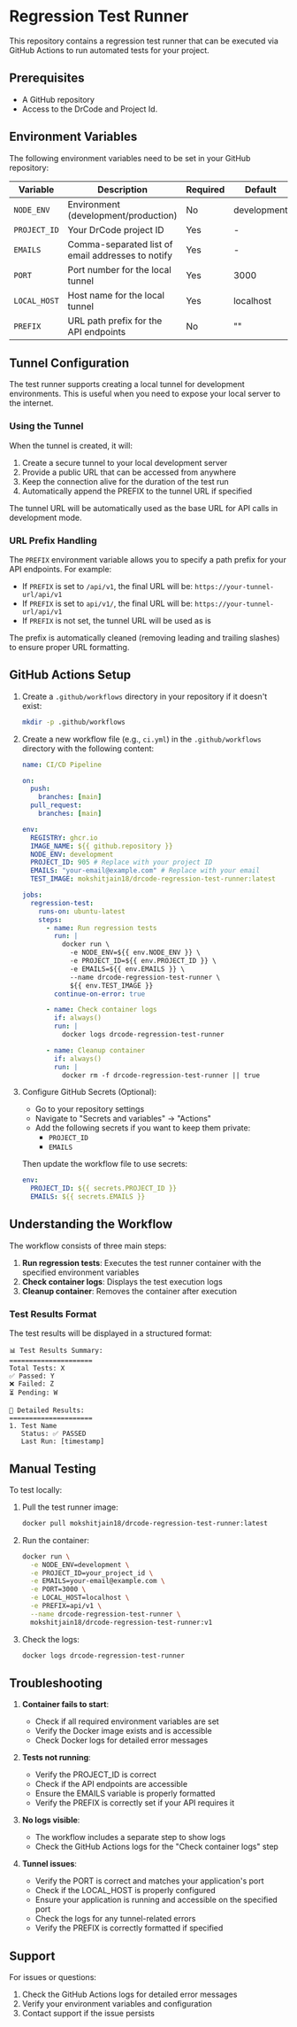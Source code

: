 # Regression Test Runner

This repository contains a regression test runner that can be executed via GitHub Actions to run automated tests for your project.

## Prerequisites

- A GitHub repository
- Access to the DrCode and Project Id.

## Environment Variables

The following environment variables need to be set in your GitHub repository:

| Variable     | Description                                       | Required | Default     |
| ------------ | ------------------------------------------------- | -------- | ----------- |
| `NODE_ENV`   | Environment (development/production)              | No       | development |
| `PROJECT_ID` | Your DrCode project ID                            | Yes      | -           |
| `EMAILS`     | Comma-separated list of email addresses to notify | Yes      | -           |
| `PORT`       | Port number for the local tunnel                  | Yes      | 3000        |
| `LOCAL_HOST` | Host name for the local tunnel                    | Yes      | localhost   |
| `PREFIX`     | URL path prefix for the API endpoints             | No       | ""          |

## Tunnel Configuration

The test runner supports creating a local tunnel for development environments. This is useful when you need to expose your local server to the internet.

### Using the Tunnel

When the tunnel is created, it will:

1. Create a secure tunnel to your local development server
2. Provide a public URL that can be accessed from anywhere
3. Keep the connection alive for the duration of the test run
4. Automatically append the PREFIX to the tunnel URL if specified

The tunnel URL will be automatically used as the base URL for API calls in development mode.

### URL Prefix Handling

The `PREFIX` environment variable allows you to specify a path prefix for your API endpoints. For example:

- If `PREFIX` is set to `/api/v1`, the final URL will be: `https://your-tunnel-url/api/v1`
- If `PREFIX` is set to `api/v1/`, the final URL will be: `https://your-tunnel-url/api/v1`
- If `PREFIX` is not set, the tunnel URL will be used as is

The prefix is automatically cleaned (removing leading and trailing slashes) to ensure proper URL formatting.

## GitHub Actions Setup

1. Create a `.github/workflows` directory in your repository if it doesn't exist:

   ```bash
   mkdir -p .github/workflows
   ```

2. Create a new workflow file (e.g., `ci.yml`) in the `.github/workflows` directory with the following content:

   ```yaml
   name: CI/CD Pipeline

   on:
     push:
       branches: [main]
     pull_request:
       branches: [main]

   env:
     REGISTRY: ghcr.io
     IMAGE_NAME: ${{ github.repository }}
     NODE_ENV: development
     PROJECT_ID: 905 # Replace with your project ID
     EMAILS: "your-email@example.com" # Replace with your email
     TEST_IMAGE: mokshitjain18/drcode-regression-test-runner:latest

   jobs:
     regression-test:
       runs-on: ubuntu-latest
       steps:
         - name: Run regression tests
           run: |
             docker run \
               -e NODE_ENV=${{ env.NODE_ENV }} \
               -e PROJECT_ID=${{ env.PROJECT_ID }} \
               -e EMAILS=${{ env.EMAILS }} \
               --name drcode-regression-test-runner \
               ${{ env.TEST_IMAGE }}
           continue-on-error: true

         - name: Check container logs
           if: always()
           run: |
             docker logs drcode-regression-test-runner

         - name: Cleanup container
           if: always()
           run: |
             docker rm -f drcode-regression-test-runner || true
   ```

3. Configure GitHub Secrets (Optional):

   - Go to your repository settings
   - Navigate to "Secrets and variables" → "Actions"
   - Add the following secrets if you want to keep them private:
     - `PROJECT_ID`
     - `EMAILS`

   Then update the workflow file to use secrets:

   ```yaml
   env:
     PROJECT_ID: ${{ secrets.PROJECT_ID }}
     EMAILS: ${{ secrets.EMAILS }}
   ```

## Understanding the Workflow

The workflow consists of three main steps:

1. **Run regression tests**: Executes the test runner container with the specified environment variables
2. **Check container logs**: Displays the test execution logs
3. **Cleanup container**: Removes the container after execution

### Test Results Format

The test results will be displayed in a structured format:

```
📊 Test Results Summary:
=====================
Total Tests: X
✅ Passed: Y
❌ Failed: Z
⏳ Pending: W

📝 Detailed Results:
=====================
1. Test Name
   Status: ✅ PASSED
   Last Run: [timestamp]
```

## Manual Testing

To test locally:

1. Pull the test runner image:

   ```bash
   docker pull mokshitjain18/drcode-regression-test-runner:latest
   ```

2. Run the container:

   ```bash
   docker run \
     -e NODE_ENV=development \
     -e PROJECT_ID=your_project_id \
     -e EMAILS=your-email@example.com \
     -e PORT=3000 \
     -e LOCAL_HOST=localhost \
     -e PREFIX=api/v1 \
     --name drcode-regression-test-runner \
     mokshitjain18/drcode-regression-test-runner:v1
   ```

3. Check the logs:
   ```bash
   docker logs drcode-regression-test-runner
   ```

## Troubleshooting

1. **Container fails to start**:

   - Check if all required environment variables are set
   - Verify the Docker image exists and is accessible
   - Check Docker logs for detailed error messages

2. **Tests not running**:

   - Verify the PROJECT_ID is correct
   - Check if the API endpoints are accessible
   - Ensure the EMAILS variable is properly formatted
   - Verify the PREFIX is correctly set if your API requires it

3. **No logs visible**:

   - The workflow includes a separate step to show logs
   - Check the GitHub Actions logs for the "Check container logs" step

4. **Tunnel issues**:
   - Verify the PORT is correct and matches your application's port
   - Check if the LOCAL_HOST is properly configured
   - Ensure your application is running and accessible on the specified port
   - Check the logs for any tunnel-related errors
   - Verify the PREFIX is correctly formatted if specified

## Support

For issues or questions:

1. Check the GitHub Actions logs for detailed error messages
2. Verify your environment variables and configuration
3. Contact support if the issue persists
